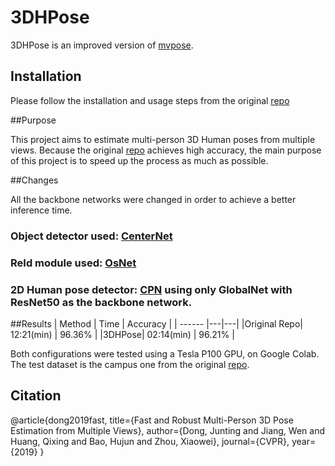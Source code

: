 # 3DHPose

3DHPose is an improved version of [mvpose](https://github.com/zju3dv/mvpose).

## Installation

Please follow the installation and usage steps from the original [repo](https://github.com/zju3dv/mvpose)

##Purpose

This project aims to estimate multi-person 3D Human poses from multiple views. Because the original [repo](https://github.com/zju3dv/mvpose) achieves high accuracy, the main purpose
of this project is to speed up the process as much as possible.

##Changes

All the backbone networks were changed in order to achieve a better inference time.
### Object detector used: [CenterNet](https://github.com/xingyizhou/CenterNet)
### ReId module used: [OsNet](https://github.com/KaiyangZhou/deep-person-reid)
### 2D Human pose detector: [CPN](https://github.com/chenyilun95/tf-cpn) using only GlobalNet with ResNet50 as the backbone network.

##Results
| Method | Time | Accuracy |
| ------ |---|---|
|Original Repo| 12:21(min) | 96.36% |
|3DHPose| 02:14(min) | 96.21% |

Both configurations were tested using a Tesla P100 GPU, on Google Colab. The test dataset is the campus one from the original [repo](https://github.com/zju3dv/mvpose).

## Citation
@article{dong2019fast,
  title={Fast and Robust Multi-Person 3D Pose Estimation from Multiple Views},
  author={Dong, Junting and Jiang, Wen and Huang, Qixing and Bao, Hujun and Zhou, Xiaowei},
  journal={CVPR},
  year={2019}
}
